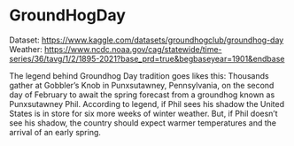 # GroundHogDay

Dataset: https://www.kaggle.com/datasets/groundhogclub/groundhog-day
Weather: https://www.ncdc.noaa.gov/cag/statewide/time-series/36/tavg/1/2/1895-2021?base_prd=true&begbaseyear=1901&endbase

The legend behind Groundhog Day tradition goes likes this:
Thousands gather at Gobbler’s Knob in Punxsutawney, Pennsylvania, on the second day of February to await the spring forecast from a groundhog known as Punxsutawney Phil. According to legend, if Phil sees his shadow the United States is in store for six more weeks of winter weather. But, if Phil doesn’t see his shadow, the country should expect warmer temperatures and the arrival of an early spring.
